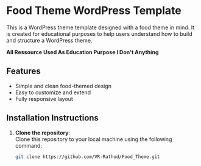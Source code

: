 # Food Theme WordPress Template

This is a WordPress theme template designed with a food theme in mind. It is created for educational purposes to help users understand how to build and structure a WordPress theme. 

**All Ressource Used As Education Purpose I Don't Anything**

## Features

- Simple and clean food-themed design
- Easy to customize and extend
- Fully responsive layout

## Installation Instructions

1. **Clone the repository**:  
   Clone this repository to your local machine using the following command:
   ```bash
   git clone https://github.com/VR-Rathod/Food_Theme.git
